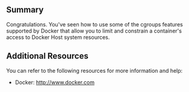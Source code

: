 

## Summary

Congratulations. You've seen how to use some of the cgroups features supported by Docker that allow you to limit and constrain a container's access to Docker Host system resources.



## Additional Resources

You can refer to the following resources for more information and help:
- Docker: http://www.docker.com
